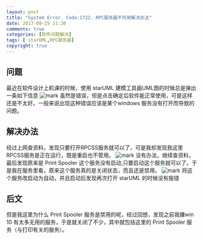 ```yaml
---
layout: post
title: "System Error. Code:1722. RPC服务器不可用解决办法"
date: 2017-09-25 11:30
comments: true
categories: [软件问题解决]
tags: [ starUML,RPC服务器]
copyright: true
---
```

## 问题
最近在软件设计上机课的时候，使用 starUML 建模工具画UML图的时候总是弹出一条如下信息
![mark](http://ovasw3yf9.bkt.clouddn.com/blog/170929/gfcIkb2hKC.png?imageslim)
虽然是错误，但是点击确定后软件能正常使用，可是这样还是不太好。一般来说出现这种错误应该是某个windows 服务没有打开而导致的问题。
<!--more-->
## 解决办法
经过上网查资料，发现只要打开RPCSS服务就可以了，可是我却发现我这里RPCSS服务是正在运行，既是重启也不管用。
![mark](http://ovasw3yf9.bkt.clouddn.com/blog/170929/ACjE3Gaj91.png?imageslim)
没有办法，继续查资料，最后发现原来是 Print Spooler 这个服务没有启动,只要启动这个服务就可以了。于是我在服务里看，原来这个服务真的是关闭状态，而且还是禁用。
![mark](http://ovasw3yf9.bkt.clouddn.com/blog/170929/JE6g3C2LfD.png?imageslim)
将这个服务改启动为自动，并且启动后发现再次打开 starUML 的时候没有报错
## 后文
但是我这里为什么 Print Spooler 服务是禁用的呢，经过回想，发现之前我嫌win 10 有太多无用的服务，于是就关闭了不少，其中就包括这里的 Print Spooler 服务（与打印有关的服务）。


